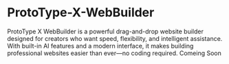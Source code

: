 # ProtoType-X-WebBuilder
ProtoType X WebBuilder is a powerful drag-and-drop website builder designed for creators who want speed, flexibility, and intelligent assistance. With built-in AI features and a modern interface, it makes building professional websites easier than ever—no coding required.
Comeing Soon
